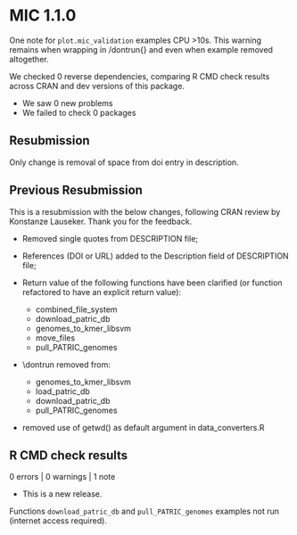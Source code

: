 # MIC 1.1.0

One note for `plot.mic_validation` examples CPU >10s.
This warning remains when wrapping in /dontrun{} and even when example removed
altogether.

We checked 0 reverse dependencies, comparing R CMD check results across CRAN and dev versions of this package.

 * We saw 0 new problems
 * We failed to check 0 packages
 
## Resubmission

Only change is removal of space from doi entry in description.

## Previous Resubmission

This is a resubmission with the below changes, following CRAN review by
Konstanze Lauseker. Thank you for the feedback.

* Removed single quotes from DESCRIPTION file;
* References (DOI or URL) added to the Description field of DESCRIPTION file;
* Return value of the following functions have been clarified (or function
refactored to have an explicit return value):

    - combined_file_system
    - download_patric_db
    - genomes_to_kmer_libsvm
    - move_files
    - pull_PATRIC_genomes

* \dontrun removed from:

    - genomes_to_kmer_libsvm
    - load_patric_db
    - download_patric_db
    - pull_PATRIC_genomes

* removed use of getwd() as default argument in data_converters.R

## R CMD check results

0 errors | 0 warnings | 1 note

* This is a new release.

Functions `download_patric_db` and `pull_PATRIC_genomes` examples not run (internet access required).
